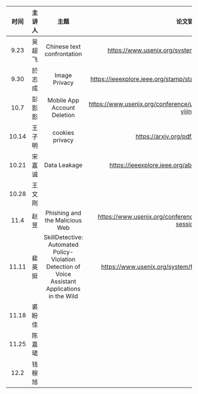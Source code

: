 |  时间   | 主讲人  | 主题  |  论文链接  | ppt链接 | 其他链接 |
|:-----:|:----:|:---:|:------:|:-----:|:----:|
| 9.23  | 吴超飞  |   Chinese text confrontation  |   https://www.usenix.org/system/files/sec20-li-jinfeng.pdf     |  /ppt |tools https://github.com/thunlp/OpenAttack |
| 9.30  | 於志成  |   Image Privacy  |   https://ieeexplore.ieee.org/stamp/stamp.jsp?tp=&arnumber=9152778     |  /ppt | |
| 10.7  | 彭影影  | Mobile App Account Deletion | https://www.usenix.org/conference/usenixsecurity22/presentation/liu-yijing | /ppt | |
| 10.14 | 王子明  |   cookies privacy  |    https://arxiv.org/pdf/1911.09964.pdf    | ppt/cookies.pptx |  |
| 10.21 |   宋嘉诚   | Data Leakage    |  https://ieeexplore.ieee.org/abstract/document/8835301 |https://www.ieee-security.org/TC/SP2019/SP19-Slides-pdfs/chaoshun_zuo_-_15-Chaoshun_Zuo-Why_does_your_data_leak.pdf  |  |
| 10.28 |   王文刚   |     |        |    |  |
| 11.4  |   赵昱   | Phishing and the Malicious Web | https://www.usenix.org/conference/usenixsecurity21/technical-sessions   |https://www.usenix.org/system/files/sec21_slides_yang-ronghai.pdf  |  |
| 11.11 |   裴英挺    | SkillDetective: Automated Policy-Violation Detection of Voice Assistant Applications in the Wild | https://www.usenix.org/system/files/sec22summer_young.pdf  | https://www.usenix.org/system/files/sec22_slides-young.pdf  |  |
| 11.18 |  裘盼佳     |     |  |  |  |
| 11.25 |  陈嘉珺    |     |  |    |  |
| 12.2  |  钱稼旭    |     |  |    |  |
